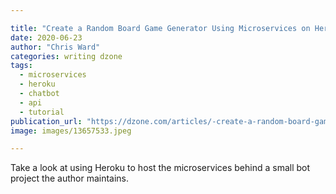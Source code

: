 ```yaml
---

title: "Create a Random Board Game Generator Using Microservices on Heroku"
date: 2020-06-23
author: "Chris Ward"
categories: writing dzone
tags: 
  - microservices
  - heroku
  - chatbot
  - api
  - tutorial
publication_url: "https://dzone.com/articles/-create-a-random-board-game-generator-using-micros"
image: images/13657533.jpeg

---
```

Take a look at using Heroku to host the microservices behind a small bot project the author maintains.

